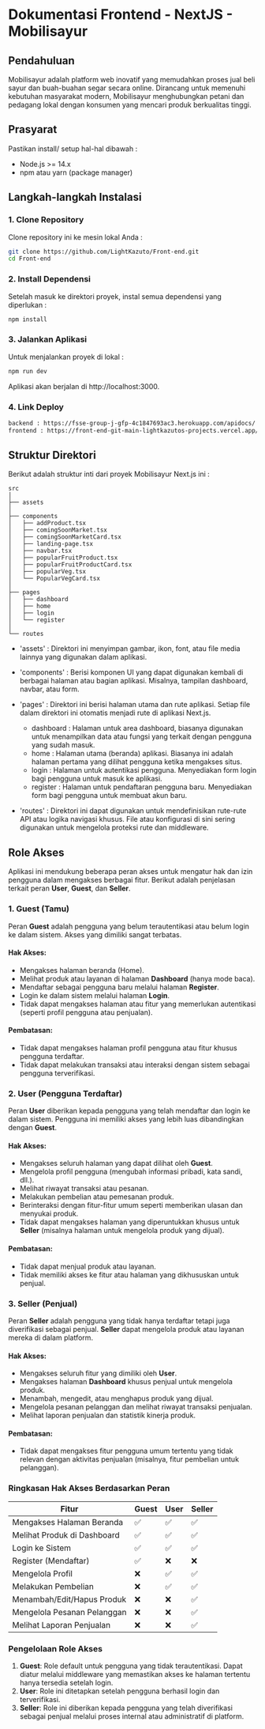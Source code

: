 # Dokumentasi Frontend - NextJS - Mobilisayur

## Pendahuluan
Mobilisayur adalah platform web inovatif yang memudahkan proses jual beli sayur dan buah-buahan segar secara online. Dirancang untuk memenuhi kebutuhan masyarakat modern, Mobilisayur menghubungkan petani dan pedagang lokal dengan konsumen yang mencari produk berkualitas tinggi.

## Prasyarat
Pastikan install/ setup hal-hal dibawah :

- Node.js >= 14.x
- npm atau yarn (package manager)

## Langkah-langkah Instalasi

### 1. Clone Repository
Clone repository ini ke mesin lokal Anda :

```bash
git clone https://github.com/LightKazuto/Front-end.git
cd Front-end
```
### 2. Install Dependensi
Setelah masuk ke direktori proyek, instal semua dependensi yang diperlukan :

```bash
npm install
```

### 3. Jalankan Aplikasi
Untuk menjalankan proyek di lokal :

```bash
npm run dev
```

Aplikasi akan berjalan di http://localhost:3000.

### 4. Link Deploy
```bash
backend : https://fsse-group-j-gfp-4c1847693ac3.herokuapp.com/apidocs/
frontend : https://front-end-git-main-lightkazutos-projects.vercel.app/
```

## Struktur Direktori
Berikut adalah struktur inti dari proyek Mobilisayur Next.js ini :

    src
    │
    ├── assets
    │
    ├── components
    │   ├── addProduct.tsx
    │   ├── comingSoonMarket.tsx
    │   ├── comingSoonMarketCard.tsx
    │   ├── landing-page.tsx
    │   ├── navbar.tsx
    │   ├── popularFruitProduct.tsx
    │   ├── popularFruitProductCard.tsx   
    │   ├── popularVeg.tsx
    │   └── PopularVegCard.tsx   
    │ 
    ├── pages
    │   ├── dashboard
    │   ├── home
    │   ├── login
    │   └── register
    │
    └── routes  

- 'assets' : Direktori ini menyimpan gambar, ikon, font, atau file media lainnya yang digunakan dalam aplikasi.

- 'components' : Berisi komponen UI yang dapat digunakan kembali di berbagai halaman atau bagian aplikasi. Misalnya, tampilan dashboard,  navbar, atau form. 

- 'pages' : Direktori ini berisi halaman utama dan rute aplikasi. Setiap file dalam direktori ini otomatis menjadi rute di aplikasi Next.js.
  - dashboard : Halaman untuk area dashboard, biasanya digunakan untuk menampilkan data atau fungsi yang terkait dengan pengguna yang sudah masuk.
  - home : Halaman utama (beranda) aplikasi. Biasanya ini adalah halaman pertama yang dilihat pengguna ketika mengakses situs.
  - login : Halaman untuk autentikasi pengguna. Menyediakan form login bagi pengguna untuk masuk ke aplikasi.
  - register : Halaman untuk pendaftaran pengguna baru. Menyediakan form bagi pengguna untuk membuat akun baru.
- 'routes' : Direktori ini dapat digunakan untuk mendefinisikan rute-rute API atau logika navigasi khusus. File atau konfigurasi di sini sering digunakan untuk mengelola proteksi rute dan middleware.

## Role Akses
Aplikasi ini mendukung beberapa peran akses untuk mengatur hak dan izin pengguna dalam mengakses berbagai fitur. Berikut adalah penjelasan terkait peran **User**, **Guest**, dan **Seller**.

### 1. Guest (Tamu)

Peran **Guest** adalah pengguna yang belum terautentikasi atau belum login ke dalam sistem. Akses yang dimiliki sangat terbatas.

#### Hak Akses:
- Mengakses halaman beranda (Home).
- Melihat produk atau layanan di halaman **Dashboard** (hanya mode baca).
- Mendaftar sebagai pengguna baru melalui halaman **Register**.
- Login ke dalam sistem melalui halaman **Login**.
- Tidak dapat mengakses halaman atau fitur yang memerlukan autentikasi (seperti profil pengguna atau penjualan).

#### Pembatasan:
- Tidak dapat mengakses halaman profil pengguna atau fitur khusus pengguna terdaftar.
- Tidak dapat melakukan transaksi atau interaksi dengan sistem sebagai pengguna terverifikasi.

### 2. User (Pengguna Terdaftar)

Peran **User** diberikan kepada pengguna yang telah mendaftar dan login ke dalam sistem. Pengguna ini memiliki akses yang lebih luas dibandingkan dengan **Guest**.

#### Hak Akses:
- Mengakses seluruh halaman yang dapat dilihat oleh **Guest**.
- Mengelola profil pengguna (mengubah informasi pribadi, kata sandi, dll.).
- Melihat riwayat transaksi atau pesanan.
- Melakukan pembelian atau pemesanan produk.
- Berinteraksi dengan fitur-fitur umum seperti memberikan ulasan dan menyukai produk.
- Tidak dapat mengakses halaman yang diperuntukkan khusus untuk **Seller** (misalnya halaman untuk mengelola produk yang dijual).

#### Pembatasan:
- Tidak dapat menjual produk atau layanan.
- Tidak memiliki akses ke fitur atau halaman yang dikhususkan untuk penjual.

### 3. Seller (Penjual)

Peran **Seller** adalah pengguna yang tidak hanya terdaftar tetapi juga diverifikasi sebagai penjual. **Seller** dapat mengelola produk atau layanan mereka di dalam platform.

#### Hak Akses:
- Mengakses seluruh fitur yang dimiliki oleh **User**.
- Mengakses halaman **Dashboard** khusus penjual untuk mengelola produk.
- Menambah, mengedit, atau menghapus produk yang dijual.
- Mengelola pesanan pelanggan dan melihat riwayat transaksi penjualan.
- Melihat laporan penjualan dan statistik kinerja produk.

#### Pembatasan:
- Tidak dapat mengakses fitur pengguna umum tertentu yang tidak relevan dengan aktivitas penjualan (misalnya, fitur pembelian untuk pelanggan).

### Ringkasan Hak Akses Berdasarkan Peran

| Fitur                         | Guest | User  | Seller |
|-------------------------------|-------|-------|--------|
| Mengakses Halaman Beranda      | ✅    | ✅    | ✅     |
| Melihat Produk di Dashboard    | ✅    | ✅    | ✅     |
| Login ke Sistem                | ✅    | ✅    | ✅     |
| Register (Mendaftar)           | ✅    | ❌    | ❌     |
| Mengelola Profil               | ❌    | ✅    | ✅     |
| Melakukan Pembelian            | ❌    | ✅    | ✅     |
| Menambah/Edit/Hapus Produk     | ❌    | ❌    | ✅     |
| Mengelola Pesanan Pelanggan    | ❌    | ❌    | ✅     |
| Melihat Laporan Penjualan      | ❌    | ❌    | ✅     |

### Pengelolaan Role Akses

1. **Guest**: Role default untuk pengguna yang tidak terautentikasi. Dapat diatur melalui middleware yang memastikan akses ke halaman tertentu hanya tersedia setelah login.
2. **User**: Role ini ditetapkan setelah pengguna berhasil login dan terverifikasi.
3. **Seller**: Role ini diberikan kepada pengguna yang telah diverifikasi sebagai penjual melalui proses internal atau administratif di platform.